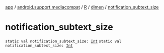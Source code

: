[app](../../../index.md) / [android.support.mediacompat](../../index.md) / [R](../index.md) / [dimen](index.md) / [notification_subtext_size](.)

# notification_subtext_size

`static val notification_subtext_size: `[`Int`](https://kotlinlang.org/api/latest/jvm/stdlib/kotlin/-int/index.html)
`static val notification_subtext_size: `[`Int`](https://kotlinlang.org/api/latest/jvm/stdlib/kotlin/-int/index.html)